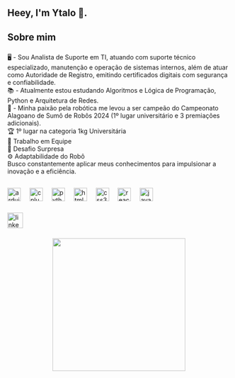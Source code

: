 <h2 align="left">Heey, I'm Ytalo 🤙. </h2>

###

<h2 align="left">Sobre mim</h2>

###

<p align="left">🖥️ - Sou Analista de Suporte em TI, atuando com suporte técnico especializado, manutenção e operação de sistemas internos, além de atuar como Autoridade de Registro, emitindo certificados digitais com segurança e confiabilidade.<br> 
📚 - Atualmente estou estudando Algoritmos e Lógica de Programação, Python e Arquitetura de Redes. 
<br>
🤖 - Minha paixão pela robótica me levou a ser campeão do Campeonato Alagoano de Sumô de Robôs 2024 (1º lugar universitário e 3 premiações adicionais).
<br>
🏆 1º lugar na categoria 1kg Universitária
<br>
🤝 Trabalho em Equipe
<br>
🎯 Desafio Surpresa
<br>
⚙️ Adaptabilidade do Robô
<br>
Busco constantemente aplicar meus conhecimentos para impulsionar a inovação e a eficiência.
<br>

</p>

##

<div align="left">
  <img src="https://cdn.jsdelivr.net/gh/devicons/devicon/icons/arduino/arduino-original.svg" height="30" alt="arduino logo"  />
  <img width="12" />
  <img src="https://cdn.jsdelivr.net/gh/devicons/devicon/icons/cplusplus/cplusplus-original.svg" height="30" alt="cplusplus logo"  />
  <img width="12" />
  <img src="https://cdn.jsdelivr.net/gh/devicons/devicon/icons/python/python-original.svg" height="30" alt="python logo"  />
  <img width="12" />
  <img src="https://cdn.jsdelivr.net/gh/devicons/devicon/icons/html5/html5-original.svg" height="30" alt="html5 logo"  />
  <img width="12" />
  <img src="https://cdn.jsdelivr.net/gh/devicons/devicon/icons/css3/css3-original.svg" height="30" alt="css3 logo"  />
  <img width="12" />
  <img src="https://cdn.jsdelivr.net/gh/devicons/devicon/icons/react/react-original.svg" height="30" alt="react logo"  />
  <img width="12" />
  <img src="https://cdn.jsdelivr.net/gh/devicons/devicon/icons/javascript/javascript-original.svg" height="30" alt="javascript logo"  />
</div>

###

<div align="left">
  <a href="https://www.linkedin.com/in/ytalo-izidoro-0033932aa/" target="_blank">
    <img src="https://img.shields.io/static/v1?message=LinkedIn&logo=linkedin&label=&color=0077B5&logoColor=white&labelColor=&style=for-the-badge" height="35" alt="linkedin logo"  />
  </a>
</div>

###

<div align="center">
  <img height="300" src="https://user-images.githubusercontent.com/74038190/225813708-98b745f2-7d22-48cf-9150-083f1b00d6c9.gif"  />
</div>

###
